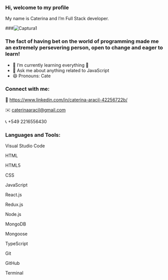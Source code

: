 
### Hi, welcome to my profile
My name is Caterina and I’m Full Stack developer.

###![Captura1](https://user-images.githubusercontent.com/103588103/192125558-35ff17ae-45af-484b-a413-035bb4d05288.PNG)





### The fact of having bet on the world of programming made me an extremely persevering person, open to change and eager to learn!
- 🌱 I’m currently learning everything 📖
- 💬 Ask me about anything related to JavaScript
- 😄 Pronouns: Cate


### Connect with me:
👤 https://www.linkedin.com/in/caterina-aracil-42256722b/

✉️️ caterinaaracil@gmail.com

📞 +549 2216556430 

### Languages and Tools:

Visual Studio Code

HTML

HTML5

CSS

JavaScript

React.js

Redux.js

Node.js

MongoDB

Mongoose

TypeScript

Git

GitHub

Terminal
